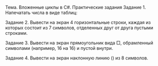Тема. Вложенные циклы в C#.
Практические задания
Задание 1. Напечатать числа в виде таблиц:
	
Задание 2. Вывести на экран 4 горизонтальные строки, каждая из которых состоит из 7 символов, отделенных друг от друга пустыми строками.

Задание 3. Вывести на экран прямоугольник вида □, обрамленный символами (например, 16 на 16) и пустой внутри.

Задание 4. Вывести на экран наклонную линию (\) из 8 символов.

